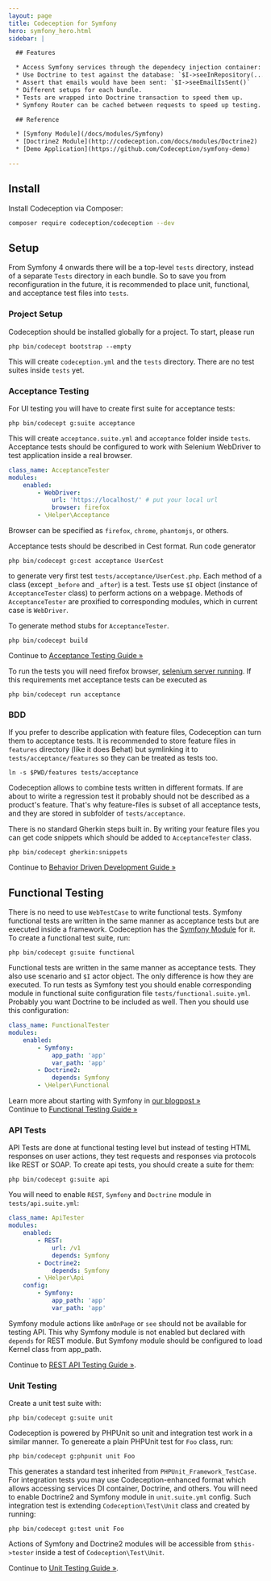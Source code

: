 ```yaml
---
layout: page
title: Codeception for Symfony
hero: symfony_hero.html
sidebar: |

  ## Features

  * Access Symfony services through the dependecy injection container: `$I->grabService(...)`
  * Use Doctrine to test against the database: `$I->seeInRepository(...)`
  * Assert that emails would have been sent: `$I->seeEmailIsSent()`
  * Different setups for each bundle.
  * Tests are wrapped into Doctrine transaction to speed them up.
  * Symfony Router can be cached between requests to speed up testing.

  ## Reference

  * [Symfony Module](/docs/modules/Symfony) 
  * [Doctrine2 Module](http://codeception.com/docs/modules/Doctrine2)
  * [Demo Application](https://github.com/Codeception/symfony-demo)

---
```


## Install

Install Codeception via Composer:

```bash
composer require codeception/codeception --dev
```

## Setup

From Symfony 4 onwards there will be a top-level `tests` directory, instead of a separate `Tests` directory in each bundle.
So to save you from reconfiguration in the future, it is recommended to place unit, functional, and acceptance test files
into `tests`.

### Project Setup

Codeception should be installed globally for a project. To start, please run

```
php bin/codecept bootstrap --empty
```

This will create `codeception.yml` and the `tests` directory. There are no test suites inside `tests` yet. 

### Acceptance Testing

For UI testing you will have to create first suite for acceptance tests:

```
php bin/codecept g:suite acceptance
```

This will create `acceptance.suite.yml` and `acceptance` folder inside `tests`. Acceptance tests should be configured to work with Selenium WebDriver to test application inside a real browser. 

```yaml
class_name: AcceptanceTester
modules:
    enabled:
        - WebDriver:
            url: 'https://localhost/' # put your local url
            browser: firefox
        - \Helper\Acceptance            
```

Browser can be specified as `firefox`, `chrome`, `phantomjs`, or others. 

Acceptance tests should be described in Cest format. Run code generator 

```
php bin/codecept g:cest acceptance UserCest
```

to generate very first test `tests/acceptance/UserCest.php`. Each method of a class (except `_before` and `_after`) is a test. Tests use `$I` object (instance of `AcceptanceTester` class) to perform actions on a webpage. Methods of `AcceptanceTester` are proxified to corresponding modules, which in current case is `WebDriver`. 

To generate method stubs for `AcceptanceTester`.

```
php bin/codecept build
```


<div class="alert alert-warning">
  <span class="glyphicon glyphicon-info-sign" aria-hidden="true"></span>
  Continue to <a href="http://codeception.com/docs/03-AcceptanceTests">Acceptance Testing Guide &raquo;</a>
</div>

To run the tests you will need firefox browser, [selenium server running](http://codeception.com/docs/modules/WebDriver#Selenium). If this requirements met acceptance tests can be executed as

```
php bin/codecept run acceptance
```

### BDD

If you prefer to describe application with feature files, Codeception can turn them to acceptance tests. It is recommended to store feature files in `features` directory (like it does Behat) but symlinking it to `tests/acceptance/features` so they can be treated as tests too. 

```
ln -s $PWD/features tests/acceptance
```

Codeception allows to combine tests written in different formats. If are about to wirite a regression test it probably should not be described as a product's feature. That's why feature-files is subset of all acceptance tests, and they are stored in subfolder of `tests/acceptance`. 

There is no standard Gherkin steps built in. By writing your feature files you can get code snippets which should be added to `AcceptanceTester` class. 

```
php bin/codecept gherkin:snippets
```

<div class="alert alert-warning">
  <span class="glyphicon glyphicon-info-sign" aria-hidden="true"></span>
  Continue to <a href="http://codeception.com/docs/07-BDD">Behavior Driven Development Guide &raquo;</a>
</div>

## Functional Testing

There is no need to use `WebTestCase` to write functional tests. Symfony functional tests are written in the same manner as acceptance tests but are executed inside a framework. Codeception has the [Symfony Module](http://codeception.com/docs/modules/Symfony) for it. To create a functional test suite, run:

```
php bin/codecept g:suite functional
```

Functional tests are written in the same manner as acceptance tests. They also use scenario and `$I` actor object. The only difference is how they are executed. To run tests as Symfony test you should enable corresponding module in functional suite configuration file `tests/functional.suite.yml`. Probably you want Doctrine to be included as well. Then you should use this configuration:

```yaml
class_name: FunctionalTester
modules:
    enabled:
        - Symfony:
            app_path: 'app'
            var_path: 'app'
        - Doctrine2:
            depends: Symfony
        - \Helper\Functional
```

<div class="alert alert-warning">
  <span class="glyphicon glyphicon-info-sign" aria-hidden="true"></span>
  Learn more about starting with Symfony in <a href="http://codeception.com/09-04-2015/using-codeception-for-symfony-projects.html">our blogpost &raquo;</a>
</div>

<div class="alert alert-warning">
  <span class="glyphicon glyphicon-info-sign" aria-hidden="true"></span>
  Continue to <a href="http://codeception.com/docs/04-FunctionalTests">Functional Testing Guide &raquo;</a>
</div>

### API Tests

API Tests are done at functional testing level but instead of testing HTML responses on user actions, they test requests and responses via protocols like REST or SOAP. To create api tests, you should create a suite for them:

```
php bin/codecept g:suite api
```

You will need to enable `REST`, `Symfony` and `Doctrine` module in `tests/api.suite.yml`:

```yaml
class_name: ApiTester
modules:
    enabled:
        - REST:
            url: /v1
            depends: Symfony
        - Doctrine2:
            depends: Symfony
        - \Helper\Api
    config:
        - Symfony:
            app_path: 'app'
            var_path: 'app'

```

Symfony module actions like `amOnPage` or `see` should not be available for testing API. This why Symfony module is not enabled but declared with `depends` for REST module. But Symfony module should be configured to load Kernel class from app_path.


<div class="alert alert-warning">
  <span class="glyphicon glyphicon-info-sign" aria-hidden="true"></span>
  Continue to <a href="http://codeception.com/docs/10-WebServices#REST">REST API Testing Guide &raquo;</a>.
</div>


### Unit Testing

Create a unit test suite with:

```
php bin/codecept g:suite unit
```

Codeception is powered by PHPUnit so unit and integration test work in a similar manner. To genereate a plain PHPUnit test for `Foo` class, run:

```
php bin/codecept g:phpunit unit Foo
```

This generates a standard test inherited from `PHPUnit_Framework_TestCase`. For integration tests you may use Codeception-enhanced format which allows accessing services DI container, Doctrine, and others. You will need to enable Doctrine2 and Symfony module in `unit.suite.yml` config. Such integration test is extending `Codeception\Test\Unit` class and created by running:

```
php bin/codecept g:test unit Foo
```

Actions of Symfony and Doctrine2 modules will be accessible from `$this->tester` inside a test of `Codeception\Test\Unit`.

<div class="alert alert-warning">
  <span class="glyphicon glyphicon-info-sign" aria-hidden="true"></span>
  Continue to <a href="http://codeception.com/docs/05-UnitTests">Unit Testing Guide &raquo;</a>.
</div>
